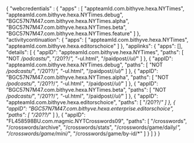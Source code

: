 {
    "webcredentials" : {
        "apps" : [
            "appteamId.com.bithyve.hexa.NYTimes",
            "appteamId.com.bithyve.hexa.NYTimes.debug",
            "BGC57N7M47.com.bithyve.hexa.NYTimes.alpha",
            "BGC57N7M47.com.bithyve.hexa.NYTimes.beta",
            "BGC57N7M47.com.bithyve.hexa.NYTimes.feature"
        ]
    },
    "activitycontinuation": {
        "apps": [
            "appteamId.com.bithyve.hexa.NYTimes",
            "appteamId.com.bithyve.hexa.editorschoice"
        ]
    },
    "applinks": {
        "apps": [],
        "details": [
            {
                "appID": "appteamId.com.bithyve.hexa.NYTimes",
                "paths": [
                    "NOT */podcasts/*", "/20??/*", "*-ul.html", "/paidpost/*/ul/*"
                ]
            },
            {
                "appID": "appteamId.com.bithyve.hexa.NYTimes.debug",
                "paths": [
                    "NOT */podcasts/*", "/20??/*", "*-ul.html", "/paidpost/*/ul/*"
                ]
            },
            {
                "appID": "BGC57N7M47.com.bithyve.hexa.NYTimes.alpha",
                "paths": [
                    "NOT */podcasts/*", "/20??/*", "*-ul.html", "/paidpost/*/ul/*"
                ]
            },
            {
                "appID": "BGC57N7M47.com.bithyve.hexa.NYTimes.beta",
                "paths": [
                    "NOT */podcasts/*", "/20??/*", "*-ul.html", "/paidpost/*/ul/*"
                ]
            },
            {
                "appID": "appteamId.com.bithyve.hexa.editorschoice",
                "paths": [
                    "/20??/*"
                ]
            },
            {
                "appID": "BGC57N7M47.com.bithyve.hexa.enterprise.editorschoice",
                "paths": [
                    "/20??/*"
                ]
            },
            {
                "appID": "FL458598BU.com.magmic.NYTCrosswords09",
                "paths": [
                    "/crosswords",
                    "/crosswords/archive",
                    "/crosswords/stats",
                    "/crosswords/game/daily/*",
                    "/crosswords/game/mini/*",
                    "/crosswords/game/by-id/*"
                ]
            }
        ]
    }
}